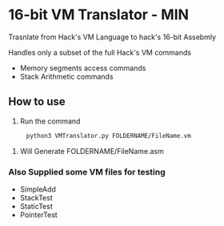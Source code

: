 # 16-bit VM Translator - MIN

Trasnlate from Hack's VM Language to hack's 16-bit Assebmly

Handles only a subset of the full Hack's VM commands
- Memory segments access commands
- Stack Arithmetic commands

## How to use 

1. Run the command

```sh
     python3 VMTranslator.py FOLDERNAME/FileName.vm 
```

1. Will Generate FOLDERNAME/FileName.asm 
   


### Also Supplied some VM files for testing
- SimpleAdd
- StackTest
- StaticTest
- PointerTest